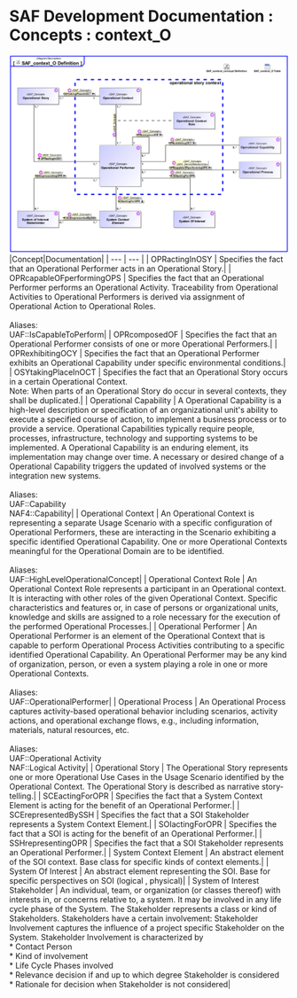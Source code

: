 # SAF Development Documentation : Concepts : context_O 
![SAF_context_O Definition.svg](./diagrams/SAF_context_O-Definition.svg)
|Concept|Documentation|
| --- | --- |
| OPRactingInOSY | Specifies the fact that an Operational Performer acts in an Operational Story.|
| OPRcapableOFperformingOPS | Specifies the fact that an Operational Performer performs an Operational Activity. Traceability from Operational Activities to Operational Performers is derived via assignment of Operational Action to Operational Roles.<br><br>Aliases:<br>UAF::IsCapableToPerform|
| OPRcomposedOF | Specifies the fact that an Operational Performer consists of one or more Operational Performers.|
| OPRexhibitingOCY | Specifies the fact that an Operational Performer exhibits an Operational Capability under specific environmental conditions.|
| OSYtakingPlaceInOCT | Specifies the fact that an Operational Story occurs in a certain Operational Context. <br>Note: When parts of an Operational Story do occur in several contexts, they shall be duplicated.|
| Operational Capability | A Operational Capability is a high-level description or specification of an organizational unit's ability to execute a specified course of action, to implement a business process or to provide a service. Operational Capabilities typically require people, processes, infrastructure, technology and supporting systems to be implemented.  A Operational Capability is an enduring element, its implementation may change over time. A necessary or desired change of a Operational Capability triggers the updated of involved systems or the integration new systems.<br><br>Aliases:<br>UAF::Capability<br>NAF4::Capability|
| Operational Context | An Operational Context is representing a separate Usage Scenario with a specific configuration of Operational Performers, these are interacting in the Scenario exhibiting a specific identified Operational Capability. One or more Operational Contexts meaningful for the Operational Domain are to be identified. <br><br>Aliases:<br>UAF::HighLevelOperationalConcept|
| Operational Context Role | An Operational Context Role represents a participant in an Operational context.<br>It is interacting with other roles of the given Operational Context. Specific characteristics and features or, in case of persons or organizational units, knowledge and skills are assigned to a role necessary for the execution of the performed Operational Processes.|
| Operational Performer | An Operational Performer is an element of the Operational Context that is capable to perform Operational Process Activities contributing to a specific identified Operational Capability. An Operational Performer may be any kind of organization, person, or even a system playing a role in one or more Operational Contexts.<br><br>Aliases:<br>UAF::OperationalPerformer|
| Operational Process | An Operational Process captures activity-based operational behavior including scenarios, activity actions, and operational exchange flows, e.g., including information, materials, natural resources, etc.<br><br>Aliases:<br>UAF::Operational Activity<br>NAF::Logical Activity|
| Operational Story | The Operational Story represents one or more Operational Use Cases in the Usage Scenario identified by the Operational Context. The Operational Story is described as narrative story-telling.|
| SCEactingForOPR | Specifies the fact that a System Context Element is acting for the benefit of an Operational Performer.|
| SCErepresentedBySSH | Specifies the fact that a SOI Stakeholder represents a System Context Element.|
| SOIactingForOPR | Specifies the fact that a SOI is acting for the benefit of an Operational Performer.|
| SSHrepresentingOPR | Specifies the fact that a SOI Stakeholder represents an Operational Performer.|
| System Context Element | An abstract element of the SOI context. Base class for specific kinds of context elements.|
| System Of Interest | An abstract element representing the SOI. Base for specific perspectives on SOI (logical , physical)|
| System of Interest Stakeholder | An individual, team, or organization (or classes thereof) with interests in, or concerns relative to, a system. It may be involved in any life cycle phase of the System. The Stakeholder represents a class or kind of Stakeholders. Stakeholders have a certain involvement: Stakeholder Involvement captures the influence of a project specific Stakeholder on the System. Stakeholder Involvement is characterized by<br>* Contact Person<br>* Kind of involvement<br>* Life Cycle Phases involved<br>* Relevance decision if and up to which degree Stakeholder is considered<br>* Rationale for decision when Stakeholder is not considered|
